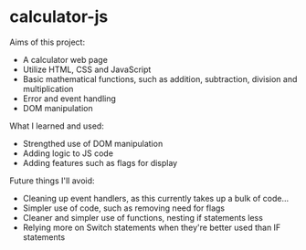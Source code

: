 # calculator-js

Aims of this project:
- A calculator web page
- Utilize HTML, CSS and JavaScript
- Basic mathematical functions, such as addition, subtraction, division and multiplication
- Error and event handling
- DOM manipulation

What I learned and used:
- Strengthed use of DOM manipulation
- Adding logic to JS code
- Adding features such as flags for display

Future things I'll avoid:
- Cleaning up event handlers, as this currently takes up a bulk of code...
- Simpler use of code, such as removing need for flags
- Cleaner and simpler use of functions, nesting if statements less
- Relying more on Switch statements when they're better used than IF statements